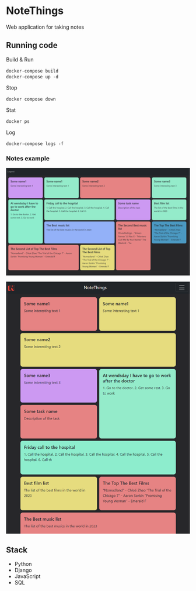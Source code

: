 # NoteThings

Web application for taking notes

## Running code

Build & Run
```
docker-compose build
docker-compose up -d
```

Stop
```
docker compose down
```

Stat
```
docker ps
```

Log
```
docker-compose logs -f
```

### Notes example
![desctop screenshot](https://github.com/SergeiVasilyev/Notethings/blob/main/docs/images/desctop_screenshot.png)

![desctop screenshot](https://github.com/SergeiVasilyev/Notethings/blob/main/docs/images/mobile_screenshot.png)


## Stack
- Python
- Django
- JavaScript
- SQL

